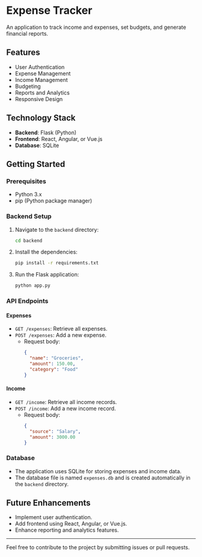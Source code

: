 # Expense Tracker

An application to track income and expenses, set budgets, and generate financial reports.

## Features
- User Authentication
- Expense Management
- Income Management
- Budgeting
- Reports and Analytics
- Responsive Design

## Technology Stack
- **Backend**: Flask (Python)
- **Frontend**: React, Angular, or Vue.js
- **Database**: SQLite

## Getting Started

### Prerequisites
- Python 3.x
- pip (Python package manager)

### Backend Setup
1. Navigate to the `backend` directory:
   ```bash
   cd backend
   ```
2. Install the dependencies:
   ```bash
   pip install -r requirements.txt
   ```
3. Run the Flask application:
   ```bash
   python app.py
   ```

### API Endpoints

#### Expenses
- `GET /expenses`: Retrieve all expenses.
- `POST /expenses`: Add a new expense.
  - Request body:
    ```json
    {
      "name": "Groceries",
      "amount": 150.00,
      "category": "Food"
    }
    ```

#### Income
- `GET /income`: Retrieve all income records.
- `POST /income`: Add a new income record.
  - Request body:
    ```json
    {
      "source": "Salary",
      "amount": 3000.00
    }
    ```

### Database
- The application uses SQLite for storing expenses and income data.
- The database file is named `expenses.db` and is created automatically in the `backend` directory.

## Future Enhancements
- Implement user authentication.
- Add frontend using React, Angular, or Vue.js.
- Enhance reporting and analytics features.

---

Feel free to contribute to the project by submitting issues or pull requests.